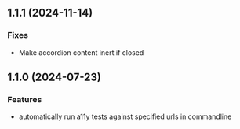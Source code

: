 ## 1.1.1 (2024-11-14)

### Fixes

- Make accordion content inert if closed

## 1.1.0 (2024-07-23)

### Features

- automatically run a11y tests against specified urls in commandline
